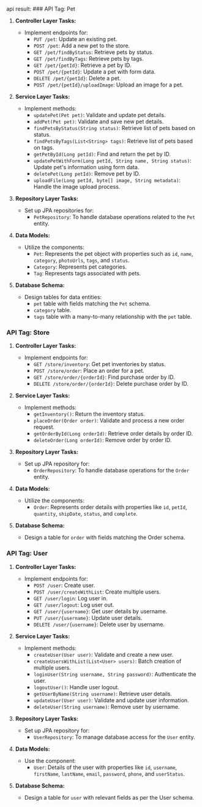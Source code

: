 api result: ### API Tag: Pet

1. **Controller Layer Tasks:**
   - Implement endpoints for:
     - `PUT /pet`: Update an existing pet.
     - `POST /pet`: Add a new pet to the store.
     - `GET /pet/findByStatus`: Retrieve pets by status.
     - `GET /pet/findByTags`: Retrieve pets by tags.
     - `GET /pet/{petId}`: Retrieve a pet by ID.
     - `POST /pet/{petId}`: Update a pet with form data.
     - `DELETE /pet/{petId}`: Delete a pet.
     - `POST /pet/{petId}/uploadImage`: Upload an image for a pet.

2. **Service Layer Tasks:**
   - Implement methods:
     - `updatePet(Pet pet)`: Validate and update pet details.
     - `addPet(Pet pet)`: Validate and save new pet details.
     - `findPetsByStatus(String status)`: Retrieve list of pets based on status.
     - `findPetsByTags(List<String> tags)`: Retrieve list of pets based on tags.
     - `getPetById(Long petId)`: Find and return the pet by ID.
     - `updatePetWithForm(Long petId, String name, String status)`: Update pet's information using form data.
     - `deletePet(Long petId)`: Remove pet by ID.
     - `uploadFile(Long petId, byte[] image, String metadata)`: Handle the image upload process.

3. **Repository Layer Tasks:**
   - Set up JPA repositories for:
     - `PetRepository`: To handle database operations related to the `Pet` entity.

4. **Data Models:**
   - Utilize the components:
     - `Pet`: Represents the pet object with properties such as `id`, `name`, `category`, `photoUrls`, `tags`, and `status`.
     - `Category`: Represents pet categories.
     - `Tag`: Represents tags associated with pets.

5. **Database Schema:**
   - Design tables for data entities:
     - `pet` table with fields matching the `Pet` schema.
     - `category` table.
     - `tags` table with a many-to-many relationship with the `pet` table.

### API Tag: Store

1. **Controller Layer Tasks:**
   - Implement endpoints for:
     - `GET /store/inventory`: Get pet inventories by status.
     - `POST /store/order`: Place an order for a pet.
     - `GET /store/order/{orderId}`: Find purchase order by ID.
     - `DELETE /store/order/{orderId}`: Delete purchase order by ID.

2. **Service Layer Tasks:**
   - Implement methods:
     - `getInventory()`: Return the inventory status.
     - `placeOrder(Order order)`: Validate and process a new order request.
     - `getOrderById(Long orderId)`: Retrieve order details by order ID.
     - `deleteOrder(Long orderId)`: Remove order by order ID.

3. **Repository Layer Tasks:**
   - Set up JPA repository for:
     - `OrderRepository`: To handle database operations for the `Order` entity.

4. **Data Models:**
   - Utilize the components:
     - `Order`: Represents order details with properties like `id`, `petId`, `quantity`, `shipDate`, `status`, and `complete`.

5. **Database Schema:**
   - Design a table for `order` with fields matching the Order schema.

### API Tag: User

1. **Controller Layer Tasks:**
   - Implement endpoints for:
     - `POST /user`: Create user.
     - `POST /user/createWithList`: Create multiple users.
     - `GET /user/login`: Log user in.
     - `GET /user/logout`: Log user out.
     - `GET /user/{username}`: Get user details by username.
     - `PUT /user/{username}`: Update user details.
     - `DELETE /user/{username}`: Delete user by username.

2. **Service Layer Tasks:**
   - Implement methods:
     - `createUser(User user)`: Validate and create a new user.
     - `createUsersWithList(List<User> users)`: Batch creation of multiple users.
     - `loginUser(String username, String password)`: Authenticate the user.
     - `logoutUser()`: Handle user logout.
     - `getUserByName(String username)`: Retrieve user details.
     - `updateUser(User user)`: Validate and update user information.
     - `deleteUser(String username)`: Remove user by username.

3. **Repository Layer Tasks:**
   - Set up JPA repository for:
     - `UserRepository`: To manage database access for the `User` entity.

4. **Data Models:**
   - Use the component:
     - `User`: Details of the user with properties like `id`, `username`, `firstName`, `lastName`, `email`, `password`, `phone`, and `userStatus`.

5. **Database Schema:**
   - Design a table for `user` with relevant fields as per the User schema.
```
